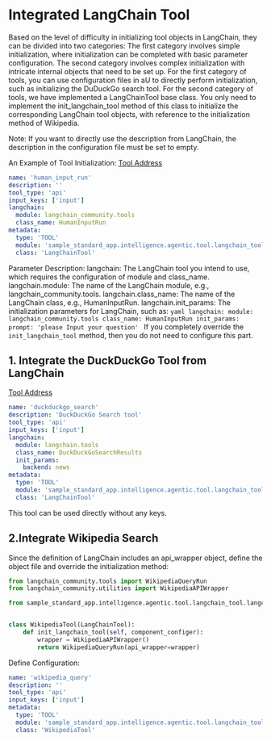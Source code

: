 # Integrated LangChain Tool

Based on the level of difficulty in initializing tool objects in LangChain, they can be divided into two categories:
The first category involves simple initialization, where initialization can be completed with basic parameter configuration.
The second category involves complex initialization with intricate internal objects that need to be set up.
For the first category of tools, you can use configuration files in aU to directly perform initialization, such as initializing the DuDuckGo search tool.
For the second category of tools, we have implemented a LangChainTool base class. You only need to implement the init_langchain_tool method of this class to initialize the corresponding LangChain tool objects, with reference to the initialization method of Wikipedia.

Note: If you want to directly use the description from LangChain, the description in the configuration file must be set to empty.

An Example of Tool Initialization:
[Tool Address](../../../sample_standard_app/intelligence/agentic/tool/langchain_tool/human_input_run.yaml)
```yaml
name: 'human_input_run'
description: ''
tool_type: 'api'
input_keys: ['input']
langchain:
  module: langchain_community.tools
  class_name: HumanInputRun
metadata:
  type: 'TOOL'
  module: 'sample_standard_app.intelligence.agentic.tool.langchain_tool'
  class: 'LangChainTool'
```
Parameter Description:
    langchain: The LangChain tool you intend to use, which requires the configuration of module and class_name.
    langchain.module: The name of the LangChain module, e.g., langchain_community.tools.
    langchain.class_name: The name of the LangChain class, e.g., HumanInputRun.
    langchain.init_params: The initialization parameters for LangChain, such as:
        ```yaml
        langchain:
          module: langchain_community.tools
          class_name: HumanInputRun
          init_params:
            prompt: 'please Input your question'
        ```
    If you completely override the `init_langchain_tool` method, then you do not need to configure this part.

## 1. Integrate the DuckDuckGo Tool from LangChain
[Tool Address](../../../sample_standard_app/intelligence/agentic/tool/langchain_tool/duckduckgo_search.yaml)
```yaml
name: 'duckduckgo_search'
description: 'DuckDuckGo Search tool'
tool_type: 'api'
input_keys: ['input']
langchain:
  module: langchain.tools
  class_name: DuckDuckGoSearchResults
  init_params:
    backend: news
metadata:
  type: 'TOOL'
  module: 'sample_standard_app.intelligence.agentic.tool.langchain_tool.langchain_tool'
  class: 'LangChainTool'
```
This tool can be used directly without any keys.

## 2.Integrate Wikipedia Search
Since the definition of LangChain includes an api_wrapper object, define the object file and override the initialization method:

```python
from langchain_community.tools import WikipediaQueryRun
from langchain_community.utilities import WikipediaAPIWrapper

from sample_standard_app.intelligence.agentic.tool.langchain_tool.langchain_tool import LangChainTool


class WikipediaTool(LangChainTool):
    def init_langchain_tool(self, component_configer):
        wrapper = WikipediaAPIWrapper()
        return WikipediaQueryRun(api_wrapper=wrapper)
```
Define Configuration:
```yaml
name: 'wikipedia_query'
description: ''
tool_type: 'api'
input_keys: ['input']
metadata:
  type: 'TOOL'
  module: 'sample_standard_app.intelligence.agentic.tool.langchain_tool.wikipedia_query'
  class: 'WikipediaTool'
```